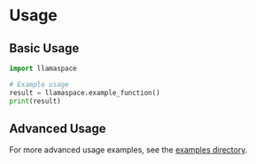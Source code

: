# Usage

## Basic Usage

```python
import llamaspace

# Example usage
result = llamaspace.example_function()
print(result)
```

## Advanced Usage

For more advanced usage examples, see the [examples directory](../examples/).
